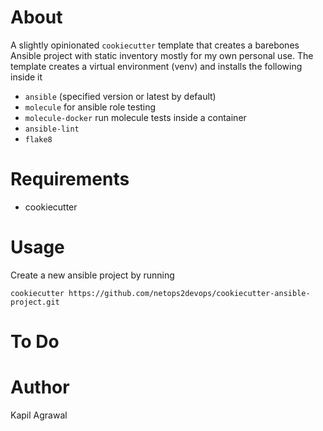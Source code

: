 # About 
A slightly opinionated `cookiecutter` template that creates a barebones Ansible project with static inventory mostly for my own personal use. The template creates a virtual environment (venv) and installs the following inside it
- `ansible` (specified version or latest by default)
- `molecule`  for ansible role testing
- `molecule-docker` run molecule tests inside a container
- `ansible-lint`
- `flake8`

# Requirements 
- cookiecutter 

# Usage
Create a new ansible project by running
```
cookiecutter https://github.com/netops2devops/cookiecutter-ansible-project.git
```

# To Do


# Author 
Kapil Agrawal 